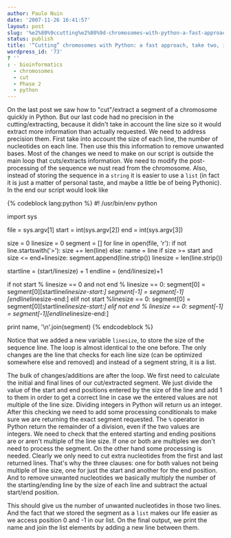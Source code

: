 ```yaml
---
author: Paulo Nuin
date: '2007-11-26 16:41:57'
layout: post
slug: '%e2%80%9ccutting%e2%80%9d-chromosomes-with-python-a-fast-approach-take-two-including-precision'
status: publish
title: '“Cutting” chromosomes with Python: a fast approach, take two, including precision'
wordpress_id: '73'
? ''
: - bioinformatics
  - chromosomes
  - cut
  - Phase 2
  - python
---
```


On the last post we saw how to "cut"/extract a segment of a chromosome
quickly in Python. But our last code had no precision in the
cutting/extracting, because it didn't take in account the line size so
it would extract more information than actually requested. We need to
address precision them. First take into account the size of each line,
the number of nucleotides on each line. Then use this this information
to remove unwanted bases. Most of the changes we need to make on our
script is outside the main loop that cuts/extracts information. We need
to modify the post-processing of the sequence we nust read from the
chromosome. Also, instead of storing the sequence in a `string` it is
easier to use a `list` (in fact it is just a matter of personal taste,
and maybe a little be of being Pythonic). In the end our script would
look like 


{% codeblock lang:python %}
#! /usr/bin/env python
 
import sys
 
file = sys.argv[1]
start = int(sys.argv[2])
end = int(sys.argv[3])
 
size = 0
linesize = 0
segment = []
for line in open(file, 'r'):
    if not line.startswith('>'):
        size += len(line)
    else:
        name = line
        if size >= start and size <= end+linesize:
            segment.append(line.strip())
            linesize = len(line.strip())
 
startline = (start/linesize) + 1
endline = (end/linesize)+1
 
if not start % linesize == 0 and not end % linesize == 0:
    segment[0] = segment[0][startline*linesize-start:]
    segment[-1] = segment[-1][endline*linesize-end:]
elif not start %linesize == 0:
    segment[0] = segment[0][startline*linesize-start:]
elif not end % linesize == 0:
    segment[-1] = segment[-1][endline*linesize-end:]
 
print name, '\n'.join(segment)
{% endcodeblock %}


Notice that we added a new
variable `linesize`, to store the size of the sequence line. The loop is
almost identical to the one before. The only changes are the line that
checks for each line size (can be optimized somewhere else and removed)
and instead of a segment string, it is a list. 

The bulk of
changes/additions are after the loop. We first need to calculate the
initial and final lines of our cut/extracted segment. We just divide the
value of the start and end positions entered by the size of the line and
add 1 to them in order to get a correct line in case we the entered
values are not multiple of the line size. Dividing integers in Python
will return us an integer. After this checking we need to add some
processing conditionals to make sure we are returning the exact segment
requested. The `%` operator in Python return the remainder of a
division, even if the two values are integers. We need to check that the
entered starting and ending positions are or aren't multiple of the line
size. If one or both are multiples we don't need to process the segment.
On the other hand some processing is needed. Clearly we only need to cut
extra nucleotides from the first and last returned lines. That's why the
three clauses: one for both values not being multiple of line size, one
for just the start and another for the end position. And to remove
unwanted nucleotides we basically multiply the number of the
starting/ending line by the size of each line and subtract the actual
start/end position. 

This should give us the number of unwanted
nucleotides in those two lines. And the fact that we stored the segment
as a `list` makes our life easier as we access position 0 and -1 in our
list. On the final output, we print the name and join the list elements
by adding a new line between them.
